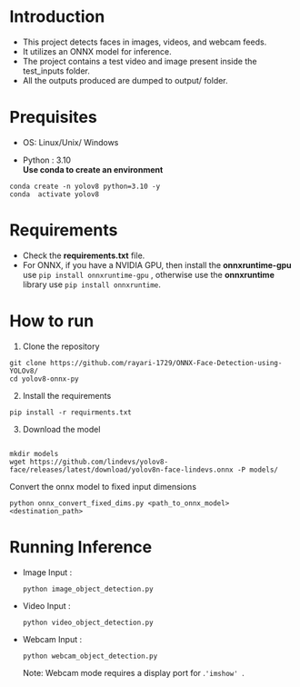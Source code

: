 # Introduction 
- This project detects faces in images, videos, and webcam feeds.
-  It utilizes an ONNX model for inference.
-  The project contains a test video and image present inside the test_inputs folder.
- All the outputs produced are dumped to output/ folder.

# Prequisites
- OS: Linux/Unix/ Windows

- Python : 3.10 \
**Use conda to create an environment**
```
conda create -n yolov8 python=3.10 -y
conda  activate yolov8
``` 
# Requirements

* Check the **requirements.txt** file.
* For ONNX, if you have a NVIDIA GPU, then install the **onnxruntime-gpu** use 
```pip install onnxruntime-gpu```
, otherwise use the **onnxruntime** library use ```pip install onnxruntime```.

# How to run 
1. Clone the repository
```
git clone https://github.com/rayari-1729/ONNX-Face-Detection-using-YOLOv8/
cd yolov8-onnx-py
```
2. Install the requirements
```
pip install -r requirments.txt
```
3. Download the model
```

mkdir models
wget https://github.com/lindevs/yolov8-face/releases/latest/download/yolov8n-face-lindevs.onnx -P models/

```
Convert the onnx model to fixed input dimensions
```
python onnx_convert_fixed_dims.py <path_to_onnx_model> <destination_path>

```
# Running Inference 

* Image Input : 
    ```
    python image_object_detection.py

* Video Input : 
    ```
    python video_object_detection.py
    ```
* Webcam Input : 
    ```
    python webcam_object_detection.py
    ```
    Note: Webcam mode requires a display port for .```'imshow' ```.


